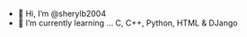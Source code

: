 - 👋 Hi, I’m @sherylb2004
- 🌱 I’m currently learning ... C, C++, Python, HTML & DJango

<!---
sherylb2004/sherylb2004 is a ✨ special ✨ repository because its `README.md` (this file) appears on your GitHub profile.
You can click the Preview link to take a look at your changes.
--->
